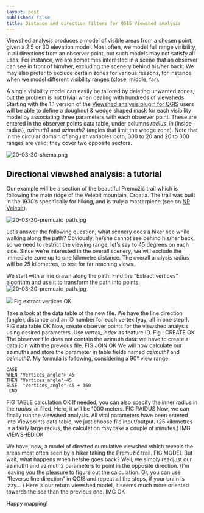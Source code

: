 ```yaml
---
layout: post
published: false
title: Distance and direction filters for QGIS Viewshed analysis
---
```


Viewshed analysis produces a model of visible areas from a chosen point, given a 2.5 or 3D elevation model. Most often, we model full range visibility, in all directions from an observer point, but such models may not satisfy all uses. For instance, we are sometimes interested in a scene that an observer can see in front of him/her, excluding the scenery behind his/her back. We may also prefer to exclude certain zones for various reasons, for instance when we model different visibility ranges (close, middle, far). 

A single visibility model can easily be tailored by deleting unwanted zones, but the problem is not trivial when dealing with hundreds of viewsheds. Starting with the 1.1 version of the [Viewshed analysis plugin for QGIS]( http://www.zoran-cuckovic.github.io/QGIS-visibility-analysis/) users will be able to define a doughnut & wedge shaped mask for each visibility model by associating three parameters with each observer point. These are entered in the observer points data table, under columns *radius_in* (inside radius), *azimuth1* and *azimuth2* (angles that limit the wedge zone). Note that in the circular domain of angular variables both, 300 to 20 and 20 to 300 ranges are valid; they cover two opposite sectors. 

![20-03-30-shema.png]({{site.baseurl}}/figures/20-03-30-shema.png)


## Directional viewshed analysis: a tutorial

Our example will be a section of the beautiful Premužić trail which is following the main ridge of the Velebit mountain, Croatia. The trail was built in the 1930’s specifically for hiking, and is truly a masterpiece (see on [NP Velebit](http://www.np-sjeverni-velebit.hr/posjeti/lokaliteti/premuzicevastaza/?lang=en)). 

![20-03-30-premuzic_path.jpg]({{site.baseurl}}/figures/20-03-30-premuzic_path.jpg)

Let’s answer the following question, what scenery does a hiker see while walking along the path? Obviously, he/she cannot see behind his/her back, so we need to restrict the viewing range, let’s say to 45 degrees on each side. Since we’re interested in the overall scenery, we will exclude the immediate zone up to one kilometre distance. The overall analysis radius will be 25 kilometres, to test for far reaching views. 

We start with a line drawn along the path. Find the “Extract vertices” algorithm and use it to transform the path into points. 
![20-03-30-premuzic_path.jpg]({{site.baseurl}}/figures/20-03-30-premuzic_path.jpg)

![]({{site.baseurl}}/)
Fig  extract vertices OK

Take a look at the data table of the new file. We have the line direction (angle), distance and an ID number for each vertex (yay, all in one step!).
FIG data table OK
Now, create observer points for the viewshed analysis using desired parameters. Use *vertex_index* as feature ID. 
Fig : CREATE OK
The observer file does not contain the azimuth data: we have to create a data join with the previous file.
FIG JOIN OK
We will now calculate our azimuths and store the parameter in table fields named *azimuth1* and *azimuth2*. My formula is following, considering a 90° view range: 
```
CASE 
WHEN "Vertices_angle"> 45
THEN "Vertices_angle"-45
ELSE  "Vertices_angle"-45 + 360
 END
```
FIG TABLE calculation OK
If needed, you can also specify the inner radius in the *radius_in* filed. Here, it will be 1000 meters. 
FIG RAIDUS
Now, we can finally run the viewshed analysis. All vital parameters have been entered into Viewpoints data table, we just choose file input/output. (25 kilometres is a fairly large radius, the calculation may take a couple of minutes.)
IMG VIEWSHED OK

We have, now, a model of directed cumulative viewshed which reveals the areas most often seen by a hiker taking the Premužić trail. 
FIG MODEL
But wait, what happens when he/she goes back? Well, we simply readjust our azimuth1 and azimuth2 parameters to point in the opposite direction. (I’m leaving you the pleasure to figure out the calculation. Or, you can use “Reverse line direction” in QGIS and repeat all the steps, if your brain is lazy… ) 
Here is our return viewshed model, it seems much more oriented towards the sea than the previous one. 
IMG OK

Happy mapping!
